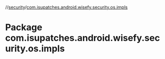//[security](../index.md)/[com.isupatches.android.wisefy.security.os.impls](com.isupatches.android.wisefy.security.os.impls.md)

# Package com.isupatches.android.wisefy.security.os.impls
